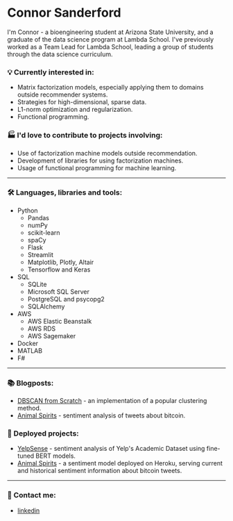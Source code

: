 # Connor Sanderford

I'm Connor - a bioengineering student at Arizona State University, and a graduate of the data science program at Lambda School. I've previously worked as a Team Lead for Lambda School, leading a group of students through the data science curriculum.


### 💡 Currently interested in: 
- Matrix factorization models, especially applying them to domains outside recommender systems.
- Strategies for high-dimensional, sparse data.
- L1-norm optimization and regularization.
- Functional programming.

### 🏭 I'd love to contribute to projects involving:
- Use of factorization machine models outside recommendation.
- Development of libraries for using factorization machines.
- Usage of functional programming for machine learning.

---

### 🛠️ Languages, libraries and tools:
- Python
    - Pandas
    - numPy
    - scikit-learn
    - spaCy
    - Flask
    - Streamlit
    - Matplotlib, Plotly, Altair
    - Tensorflow and Keras
- SQL
    - SQLite
    - Microsoft SQL Server
    - PostgreSQL and psycopg2
    - SQLAlchemy
- AWS
    - AWS Elastic Beanstalk
    - AWS RDS
    - AWS Sagemaker
- Docker
- MATLAB
- F#

---

### 📚 Blogposts:
- [DBSCAN from Scratch](https://crsanderford.github.io/posts/2020/08/28/dbscan-from-scratch.html) - an implementation of a popular clustering method.
- [Animal Spirits](https://crsanderford.github.io/posts/2019/10/23/animal-spirits-post.html) - sentiment analysis of tweets about bitcoin.

### 🔗 Deployed projects:
 - [YelpSense](https://yelpsense.com/NLP) - sentiment analysis of Yelp's Academic Dataset using fine-tuned BERT models.
 - [Animal Spirits](https://animal-spirits-crsanderford.herokuapp.com/) - a sentiment model deployed on Heroku, serving current and historical sentiment information about bitcoin tweets.

---

### 🤙 Contact me:
 - [linkedin](https://www.linkedin.com/in/crsanderford/)
